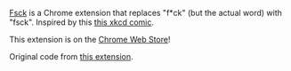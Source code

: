 [Fsck](https://chrome.google.com/webstore/detail/adfdpikahffadhmeihhnghmdholipbgl) is a Chrome extension that replaces "f*ck" (but the actual word) with "fsck". Inspired by this [this xkcd comic](http://xkcd.com/1678).

This extension is on the [Chrome Web Store](https://chrome.google.com/webstore/detail/adfdpikahffadhmeihhnghmdholipbgl)!

Original code from [this extension](https://github.com/dmos62/nicolas-cage).